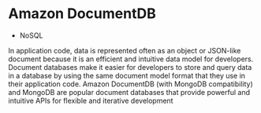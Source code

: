 # Amazon DocumentDB

- NoSQL

In application code, data is represented often as an object or JSON-like document because it is an efficient and intuitive data model for developers. Document databases make it easier for developers to store and query data in a database by using the same document model format that they use in their application code. Amazon DocumentDB (with MongoDB compatibility) and MongoDB are popular document databases that provide powerful and intuitive APIs for flexible and iterative development

